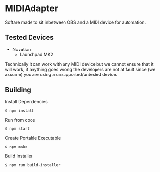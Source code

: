 # MIDIAdapter
Softare made to sit inbetween OBS and a MIDI device for automation.

## Tested Devices
- Novation
  - Launchpad MK2

Technically it can work with any MIDI device but we cannot ensure that it will work, if anything goes wrong the developers are not at fault since (we assume) you are using a unsupported/untested device.

## Building
Install Dependencies
```
$ npm install
```

Run from code
```
$ npm start
```

Create Portable Executable
```
$ npm make
```

Build Installer
```
$ npm run build-installer
```

